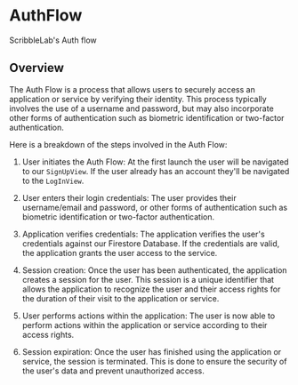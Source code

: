 # AuthFlow

ScribbleLab's Auth flow

## Overview

The Auth Flow is a process that allows users to securely access an application or service by verifying their identity. This process typically involves the use of a username and password, but may also incorporate other forms of authentication such as biometric identification or two-factor authentication.

Here is a breakdown of the steps involved in the Auth Flow:

1. User initiates the Auth Flow: At the first launch the user will be navigated to our ``SignUpView``. If the user already has an account they'll be navigated to the ``LogInView``.

2. User enters their login credentials: The user provides their username/email and password, or other forms of authentication such as biometric identification or two-factor authentication.

3. Application verifies credentials: The application verifies the user's credentials against our Firestore Database. If the credentials are valid, the application grants the user access to the service.

4. Session creation: Once the user has been authenticated, the application creates a session for the user. This session is a unique identifier that allows the application to recognize the user and their access rights for the duration of their visit to the application or service.

5. User performs actions within the application: The user is now able to perform actions within the application or service according to their access rights.

6. Session expiration: Once the user has finished using the application or service, the session is terminated. This is done to ensure the security of the user's data and prevent unauthorized access.
